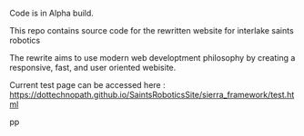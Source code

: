 Code is in Alpha build.

This repo contains source code for the rewritten website for interlake saints robotics

The rewrite aims to use modern web developtment philosophy by creating a responsive, fast, and user oriented webisite.

Current test page can be accessed here :
https://dottechnopath.github.io/SaintsRoboticsSite/sierra_framework/test.html

pp
